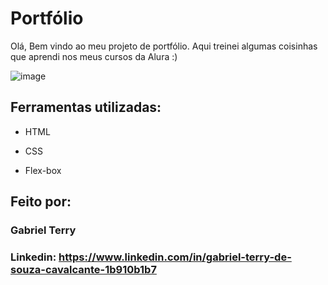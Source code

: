 # Portfólio 
Olá, Bem vindo ao meu projeto de portfólio. Aqui treinei algumas coisinhas que aprendi nos meus cursos da Alura :)

![image](https://user-images.githubusercontent.com/57001918/222996099-a92bdf7e-747c-4b0a-ba1c-1ae19c6d540d.png)

## Ferramentas utilizadas:

* HTML

* CSS

* Flex-box

## Feito por:

### Gabriel Terry

### Linkedin: https://www.linkedin.com/in/gabriel-terry-de-souza-cavalcante-1b910b1b7
